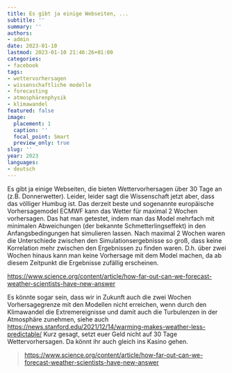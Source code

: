 ```yaml
---
title: Es gibt ja einige Webseiten, ...
subtitle: ''
summary: ''
authors:
- admin
date: 2023-01-10
lastmod: 2023-01-10 21:46:26+01:00
categories:
- facebook
tags:
- wettervorhersagen
- wissenschaftliche modelle
- forecasting
- atmosphärenphysik
- klimawandel
featured: false
image:
  placement: 1
  caption: ''
  focal_point: Smart
  preview_only: true
slug: ''
year: 2023
languages:
- deutsch
---
```


Es gibt ja einige Webseiten, die bieten Wettervorhersagen über 30 Tage an (z.B. Donnerwetter). Leider, leider sagt die Wissenschaft jetzt aber, dass das völliger Humbug ist. Das derzeit beste und sogenannte europäische Vorhersagemodel ECMWF kann das Wetter für maximal 2 Wochen vorhersagen. Das hat man getestet, indem man das Model mehrfach mit minimalen Abweichungen (der bekannte Schmetterlingseffekt) in den Anfangsbedingungen hat simulieren lassen. Nach maximal 2 Wochen waren die Unterschiede zwischen den Simulationsergebnisse so groß, dass keine Korrelation mehr zwischen den Ergebnissen zu finden waren. D.h. über zwei Wochen hinaus kann man keine Vorhersage mit dem Model machen, da ab diesem Zeitpunkt die Ergebnisse zufällig erscheinen. 

https://www.science.org/content/article/how-far-out-can-we-forecast-weather-scientists-have-new-answer

Es könnte sogar sein, dass wir in Zukunft auch die zwei Wochen Vorhersagegrenze mit den Modellen nicht erreichen, wenn durch den Klimawandel die Extremereignisse und damit auch die Turbulenzen in der Atmosphäre zunehmen, siehe auch https://news.stanford.edu/2021/12/14/warming-makes-weather-less-predictable/
Kurz gesagt, setzt euer Geld nicht auf 30 Tage Wettervorhersagen. Da könnt ihr auch gleich ins Kasino gehen.
> https://www.science.org/content/article/how-far-out-can-we-forecast-weather-scientists-have-new-answer